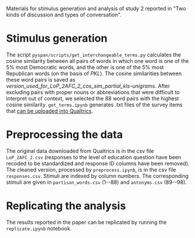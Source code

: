 Materials for stimulus generation and analysis of study 2 reported in "Two kinds of discussion and types of conversation".

# Stimulus generation
The script `pyspan/scripts/get_interchangeable_terms.py` calculates the cosine similarity between all pairs of words in which one word is one of the 5\% most Democratic words, and the other is one of the 5\% most Republican words (on the basis of *PKL*). The cosine similarities between these word pairs is saved as *version_used_for_LoP_2AFC_2_cos_sim_partial_kls-unigrams*. After excluding pairs with proper nouns or abbreviations that were difficult to interpret out of context, we selected the 88 word pairs with the highest cosine similarity. `get_terms.ipynb` generates .txt files of the survey items that [can be uploaded into Qualtrics](https://www.siue.edu/its/qualtrics/pdf/advanced_survey/QualtricsImportExportSurveysAdv.pdf).

# Preprocessing the data
The original data downloaded from Qualtrics is in the csv file `LoP_2AFC_2.csv` (responses to the level of education question have been recoded to be standardized and response ID columns have been removed). The cleaned version, processed by `preprocess.ipynb`, is in the csv file `responses.csv`. Stimuli are indexed by column numbers. The corresponding stimuli are given in `partisan_words.csv` (1--88) and `antonyms.csv` (89--98). 

# Replicating the analysis
The results reported in the paper can be replicated by running the `replicate.ipynb` notebook.
